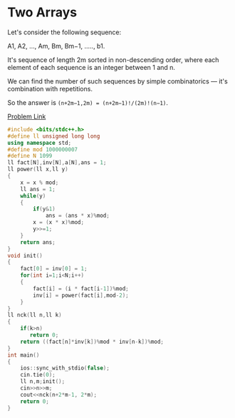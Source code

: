 # Two Arrays

Let's consider the following sequence:

A1, A2, ..., Am, Bm, Bm−1, ....., b1.

It's sequence of length 2m sorted in non-descending order, where each element of each sequence is an integer between 1 and n.

We can find the number of such sequences by simple combinatorics — it's combination with repetitions. 

So the answer is `(n+2m−1,2m) = (n+2m−1)!/(2m)!(n−1)`.

[Problem Link](https://codeforces.com/contest/1288/problem/C)

```cpp
#include <bits/stdc++.h>
#define ll unsigned long long
using namespace std;
#define mod 1000000007
#define N 1099
ll fact[N],inv[N],a[N],ans = 1;
ll power(ll x,ll y)
{
    x = x % mod;
    ll ans = 1;
    while(y)
    {
        if(y&1)
            ans = (ans * x)%mod;
        x = (x * x)%mod;
        y>>=1;
    }
    return ans;
}
void init()
{
    fact[0] = inv[0] = 1;
    for(int i=1;i<N;i++)
    {
        fact[i] = (i * fact[i-1])%mod;
        inv[i] = power(fact[i],mod-2);
    }
}
ll nck(ll n,ll k)
{
    if(k>n)
       return 0;
    return ((fact[n]*inv[k])%mod * inv[n-k])%mod;
}
int main()
{
    ios::sync_with_stdio(false);
    cin.tie(0);
    ll n,m;init();
    cin>>n>>m;
    cout<<nck(n+2*m-1, 2*m);
    return 0;
}
```
